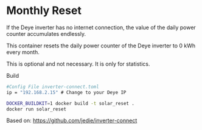 # Monthly Reset

If the Deye inverter has no internet connection, the value of the daily power counter accumulates endlessly.

This container resets the daily power counter of the Deye inverter to 0 kWh every month.

This is optional and not necessary. It is only for statistics.

Build
```sh
#Config File inverter-connect.toml
ip = "192.168.2.15" # Change to your Deye IP

DOCKER_BUILDKIT=1 docker build -t solar_reset .
docker run solar_reset
```

Based on: https://github.com/jedie/inverter-connect
